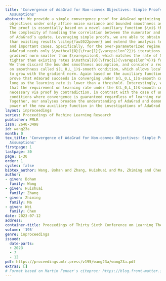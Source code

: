 ```yaml
---
title: 'Convergence of AdaGrad for Non-convex Objectives: Simple Proofs and Relaxed
  Assumptions'
abstract: We provide a simple convergence proof for AdaGrad optimizing non-convex
  objectives under only affine noise variance and bounded smoothness assumptions.
  The proof is essentially based on a novel auxiliary function $\xi$ that helps eliminate
  the complexity of handling the correlation between the numerator and denominator
  of AdaGrad’s update. Leveraging simple proofs, we are able to obtain tighter results
  than existing results \citep{faw2022power} and extend the analysis to several new
  and important cases. Specifically, for the over-parameterized regime, we show that
  AdaGrad needs only $\mathcal{O}(\frac{1}{\varepsilon^2})$ iterations to ensure the
  gradient norm smaller than $\varepsilon$, which matches the rate of SGD and significantly
  tighter than existing rates $\mathcal{O}(\frac{1}{\varepsilon^4})$ for AdaGrad.
  We then discard the bounded smoothness assumption, and consider a realistic assumption
  on smoothness called $(L_0,L_1)$-smooth condition, which allows local smoothness
  to grow with the gradient norm. Again based on the auxiliary function $\xi$, we
  prove that AdaGrad succeeds in converging under $(L_0,L_1)$-smooth condition as
  long as the learning rate is lower than a threshold. Interestingly, we further show
  that the requirement on learning rate under the $(L_0,L_1)$-smooth condition is
  necessary via proof by contradiction, in contrast with the case of uniform smoothness
  conditions where convergence is guaranteed regardless of learning rate choices.
  Together, our analyses broaden the understanding of AdaGrad and demonstrate the
  power of the new auxiliary function in the investigations of AdaGrad.
layout: inproceedings
series: Proceedings of Machine Learning Research
publisher: PMLR
issn: 2640-3498
id: wang23a
month: 0
tex_title: 'Convergence of AdaGrad for Non-convex Objectives: Simple Proofs and Relaxed
  Assumptions'
firstpage: 1
lastpage: 30
page: 1-30
order: 1
cycles: false
bibtex_author: Wang, Bohan and Zhang, Huishuai and Ma, Zhiming and Chen, Wei
author:
- given: Bohan
  family: Wang
- given: Huishuai
  family: Zhang
- given: Zhiming
  family: Ma
- given: Wei
  family: Chen
date: 2023-07-12
address: 
container-title: Proceedings of Thirty Sixth Conference on Learning Theory
volume: '195'
genre: inproceedings
issued:
  date-parts:
  - 2023
  - 7
  - 12
pdf: https://proceedings.mlr.press/v195/wang23a/wang23a.pdf
extras: []
# Format based on Martin Fenner's citeproc: https://blog.front-matter.io/posts/citeproc-yaml-for-bibliographies/
---
```


